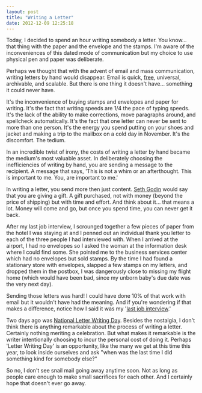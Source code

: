 ```yaml
---
layout: post
title: "Writing a Letter"
date: 2012-12-09 12:25:18
---
```


Today, I decided to spend an hour writing somebody a letter. You know… that thing with the paper and the envelope and the stamps. I'm aware of the inconveniences of this dated mode of communication but my choice to use physical pen and paper was deliberate.

Perhaps we thought that with the advent of email and mass communication, writing letters by hand would disappear. Email is quick, <a href="http://gmail.com" target="_blank" title="...at least Gmail is...">free</a>, universal, archivable, and scalable. But there is one thing it doesn't have… something it could never have.

It's the inconvenience of buying stamps and envelopes and paper for writing. It's the fact that writing speeds are 1/4 the pace of typing speeds. It's the lack of the ability to make corrections, move paragraphs around, and spellcheck automatically. It's the fact that one letter can never be sent to more than one person. It's the energy you spend putting on your shoes and jacket and making a trip to the mailbox on a cold day in November. It's the discomfort. The tedium.

In an incredible twist of irony, the costs of writing a letter by hand became the medium's most valuable asset. In deliberately choosing the inefficiencies of writing by hand, you are sending a message to the recipient. A message that says, 'This is not a whim or an afterthought. This is important to me. You, are important to me.'

In writing a letter, you send more then just content. <a href="http://en.wikipedia.org/wiki/Seth_Godin" target="_blank" title="Seth Godin">Seth Godin</a> would say that you are giving a gift. A gift purchased, not with money (beyond the price of shipping) but with time and effort. And think about it… that means a lot. Money will come and go, but once you spend time, you can never get it back.

After my last job interview, I scrounged together a few pieces of paper from the hotel I was staying at and I penned out an individual thank you letter to each of the three people I had interviewed with. When I arrived at the airport, I had no envelopes so I asked the woman at the information desk where I could find some. She pointed me to the business services center which had no envelopes but sold stamps. By the time I had found a stationary store with envelopes, slapped a few stamps on my letters, and dropped them in the postbox, I was dangerously close to missing my flight home (which would have been bad, since my unborn baby's due date was the very next day).

Sending those letters was hard! I could have done 10% of that work with email but it wouldn't have had the meaning. And if you're wondering if that makes a difference, notice how I said it was my '<a href="http://bryanbraun.com/2012/09/09/which-i-explain-how-i-got-my-dream-job" target="_blank" title="In Which I Explain how I got my Dream Job">last job interview</a>.'

Two days ago was <a href="http://www.daysoftheyear.com/days/letter-writing-day/" target="_blank" title="At least, that's what this website says.">National Letter Writing Day</a>. Besides the nostalgia, I don't think there is anything remarkable about the process of writing a letter. Certainly nothing meriting a celebration. But what makes it remarkable is the writer intentionally choosing to incur the personal cost of doing it. Perhaps 'Letter Writing Day' is an opportunity, like the many we get at this time this year, to look inside ourselves and ask "when was the last time I did something kind for somebody else?"

So no, I don't see snail mail going away anytime soon. Not as long as people care enough to make small sacrifices for each other. And I certainly hope that doesn't ever go away.